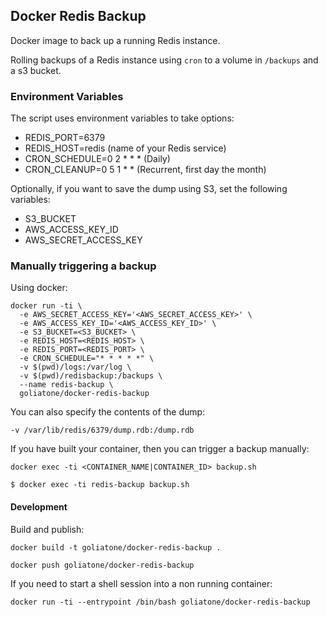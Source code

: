 ## Docker Redis Backup
Docker image to back up a running Redis instance.

Rolling backups of a Redis instance using `cron` to a volume in `/backups` and a s3 bucket.

### Environment Variables

The script uses environment variables to take options:

- REDIS_PORT=6379
- REDIS_HOST=redis (name of your Redis service)
- CRON_SCHEDULE=0 2 * * * (Daily)
- CRON_CLEANUP=0 5 1 * * (Recurrent, first day the month)

Optionally, if you want to save the dump using S3, set the following variables:

- S3_BUCKET
- AWS_ACCESS_KEY_ID
- AWS_SECRET_ACCESS_KEY

### Manually triggering a backup

Using docker:

```
docker run -ti \
  -e AWS_SECRET_ACCESS_KEY='<AWS_SECRET_ACCESS_KEY>' \
  -e AWS_ACCESS_KEY_ID='<AWS_ACCESS_KEY_ID>' \
  -e S3_BUCKET=<S3_BUCKET> \
  -e REDIS_HOST=<REDIS_HOST> \
  -e REDIS_PORT=<REDIS_PORT> \
  -e CRON_SCHEDULE="* * * * *" \
  -v $(pwd)/logs:/var/log \
  -v $(pwd)/redisbackup:/backups \
  --name redis-backup \
  goliatone/docker-redis-backup
```

You can also specify the contents of the dump:

```
-v /var/lib/redis/6379/dump.rdb:/dump.rdb
```

If you have built your container, then you can trigger a backup manually:
```
docker exec -ti <CONTAINER_NAME|CONTAINER_ID> backup.sh
```

```
$ docker exec -ti redis-backup backup.sh
```


#### Development

Build and publish:

```
docker build -t goliatone/docker-redis-backup .
```

```
docker push goliatone/docker-redis-backup
```

If you need to start a shell session into a non running container:

```
docker run -ti --entrypoint /bin/bash goliatone/docker-redis-backup
```
